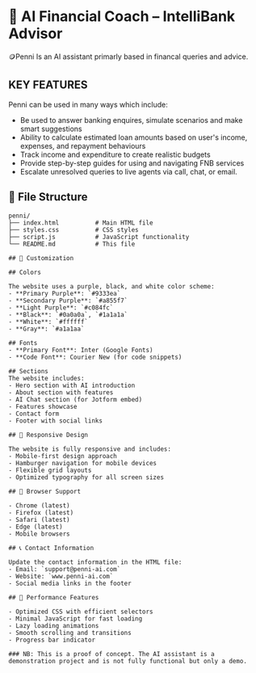 # 📘 AI Financial Coach – IntelliBank Advisor

🪙Penni Is an AI assistant primarly based in financal queries and advice. 

## KEY FEATURES

Penni can be used in many ways which include:

- Be used to answer banking enquires, simulate scenarios and make smart suggestions
- Ability to calculate estimated loan amounts based on user's income, expenses, and repayment behaviours
- Track income and expenditure to create realistic budgets
- Provide step-by-step guides for using and navigating FNB services
- Escalate unresolved queries to live agents via call, chat, or email.

## 📁 File Structure

```
penni/
├── index.html          # Main HTML file
├── styles.css          # CSS styles
├── script.js           # JavaScript functionality
└── README.md           # This file

## 🎨 Customization

## Colors

The website uses a purple, black, and white color scheme:
- **Primary Purple**: `#9333ea`
- **Secondary Purple**: `#a855f7`
- **Light Purple**: `#c084fc`
- **Black**: `#0a0a0a`, `#1a1a1a`
- **White**: `#ffffff`
- **Gray**: `#a1a1aa`

## Fonts
- **Primary Font**: Inter (Google Fonts)
- **Code Font**: Courier New (for code snippets)

## Sections
The website includes:
- Hero section with AI introduction
- About section with features
- AI Chat section (for Jotform embed)
- Features showcase
- Contact form
- Footer with social links

## 📱 Responsive Design

The website is fully responsive and includes:
- Mobile-first design approach
- Hamburger navigation for mobile devices
- Flexible grid layouts
- Optimized typography for all screen sizes

## 🔧 Browser Support

- Chrome (latest)
- Firefox (latest)
- Safari (latest)
- Edge (latest)
- Mobile browsers

## 📞 Contact Information

Update the contact information in the HTML file:
- Email: `support@penni-ai.com`
- Website: `www.penni-ai.com`
- Social media links in the footer

## 🚀 Performance Features

- Optimized CSS with efficient selectors
- Minimal JavaScript for fast loading
- Lazy loading animations
- Smooth scrolling and transitions
- Progress bar indicator

### NB: This is a proof of concept. The AI assistant is a demonstration project and is not fully functional but only a demo.
